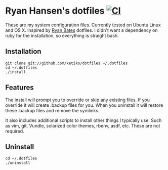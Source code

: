# Ryan Hansen's dotfiles [![CI](https://github.com/ketiko/dotfiles/actions/workflows/ci.yml/badge.svg)](https://github.com/ketiko/dotfiles/actions/workflows/ci.yml)

These are my system configuration files.  Currently tested on Ubuntu Linux and OS X.
Inspired by [Ryan Bates](https://github.com/ryanb/dotfiles) dotfiles.
I didn't want a dependency on ruby for the installation,
so everything is straight bash.

## Installation

```terminal
git clone git://github.com/ketiko/dotfiles ~/.dotfiles
cd ~/.dotfiles
./install
```

## Features

The install will prompt you to override or skip any existing files.
If you override it will create .backup files for you.
When you uninstall it will restore these .backup files and remove the symlinks.

It also includes additional scripts to install other things I typically use.
Such as vim, git, Vundle, solarized color themes, rbenv, asdf, etc.
These are not required.

## Uninstall

```terminal
cd ~/.dotfiles
./uninstall
```
